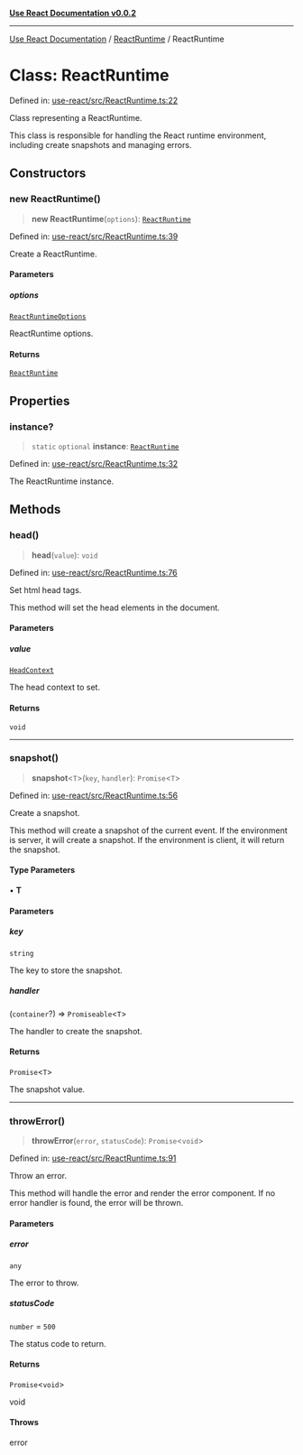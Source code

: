 [**Use React Documentation v0.0.2**](../../README.md)

***

[Use React Documentation](../../modules.md) / [ReactRuntime](../README.md) / ReactRuntime

# Class: ReactRuntime

Defined in: [use-react/src/ReactRuntime.ts:22](https://github.com/stonemjs/use-react/blob/0635de04acc6b3a5c28dcf07d1e12a39a8b5e0b9/src/ReactRuntime.ts#L22)

Class representing a ReactRuntime.

This class is responsible for handling the React runtime environment,
including create snapshots and managing errors.

## Constructors

### new ReactRuntime()

> **new ReactRuntime**(`options`): [`ReactRuntime`](ReactRuntime.md)

Defined in: [use-react/src/ReactRuntime.ts:39](https://github.com/stonemjs/use-react/blob/0635de04acc6b3a5c28dcf07d1e12a39a8b5e0b9/src/ReactRuntime.ts#L39)

Create a ReactRuntime.

#### Parameters

##### options

[`ReactRuntimeOptions`](../interfaces/ReactRuntimeOptions.md)

ReactRuntime options.

#### Returns

[`ReactRuntime`](ReactRuntime.md)

## Properties

### instance?

> `static` `optional` **instance**: [`ReactRuntime`](ReactRuntime.md)

Defined in: [use-react/src/ReactRuntime.ts:32](https://github.com/stonemjs/use-react/blob/0635de04acc6b3a5c28dcf07d1e12a39a8b5e0b9/src/ReactRuntime.ts#L32)

The ReactRuntime instance.

## Methods

### head()

> **head**(`value`): `void`

Defined in: [use-react/src/ReactRuntime.ts:76](https://github.com/stonemjs/use-react/blob/0635de04acc6b3a5c28dcf07d1e12a39a8b5e0b9/src/ReactRuntime.ts#L76)

Set html head tags.

This method will set the head elements in the document.

#### Parameters

##### value

[`HeadContext`](../../declarations/interfaces/HeadContext.md)

The head context to set.

#### Returns

`void`

***

### snapshot()

> **snapshot**\<`T`\>(`key`, `handler`): `Promise`\<`T`\>

Defined in: [use-react/src/ReactRuntime.ts:56](https://github.com/stonemjs/use-react/blob/0635de04acc6b3a5c28dcf07d1e12a39a8b5e0b9/src/ReactRuntime.ts#L56)

Create a snapshot.

This method will create a snapshot of the current event.
If the environment is server, it will create a snapshot.
If the environment is client, it will return the snapshot.

#### Type Parameters

• **T**

#### Parameters

##### key

`string`

The key to store the snapshot.

##### handler

(`container`?) => `Promiseable`\<`T`\>

The handler to create the snapshot.

#### Returns

`Promise`\<`T`\>

The snapshot value.

***

### throwError()

> **throwError**(`error`, `statusCode`): `Promise`\<`void`\>

Defined in: [use-react/src/ReactRuntime.ts:91](https://github.com/stonemjs/use-react/blob/0635de04acc6b3a5c28dcf07d1e12a39a8b5e0b9/src/ReactRuntime.ts#L91)

Throw an error.

This method will handle the error and render the error component.
If no error handler is found, the error will be thrown.

#### Parameters

##### error

`any`

The error to throw.

##### statusCode

`number` = `500`

The status code to return.

#### Returns

`Promise`\<`void`\>

void

#### Throws

error
